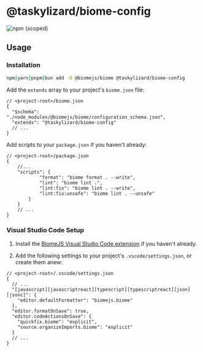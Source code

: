 # @taskylizard/biome-config

![npm (scoped)](https://img.shields.io/npm/v/%40taskylizard/biome-config?logo=npm&logoColor=%23c0caf5%20&label=%20&labelColor=%2316181d&color=%23f7768e&link=https%3A%2F%2Fnpmjs.com%2Fpackage%2F%40taskylizard%2Fbiome-config)

## Usage

### Installation

```bash
npm|yarn|pnpm|bun add -D @biomejs/biome @taskylizard/biome-config
```

Add the `extends` array to your project's `biome.json` file:

```jsonc
// <project-root>/biome.json
{
  "$schema": "./node_modules/@biomejs/biome/configuration_schema.json",
  "extends": "@taskylizard/biome-config"
  // ...
}
```

Add scripts to your `package.json` if you haven't already:

```jsonc
// <project-root>/package.json
{
    //...
    "scripts": {
            "format": "biome format . --write",
            "lint": "biome lint .",
            "lint:fix": "biome lint . --write",
            "lint:fix:unsafe": "biome lint . --unsafe"
        }
    }
    // ...
}
```

### Visual Studio Code Setup

1. Install the
   [BiomeJS Visual Studio Code extension](https://marketplace.visualstudio.com/items?itemName=biomejs.biome)
   if you haven't already.

2. Add the following settings to your project's `.vscode/settings.json`, or
   create them anew:

```jsonc
// <project-root>/.vscode/settings.json
{
  // ...
  "[javascript][javascriptreact][typescript][typescriptreact][json][jsonc]": {
    "editor.defaultFormatter": "biomejs.biome"
  },
  "editor.formatOnSave": true,
  "editor.codeActionsOnSave": {
    "quickfix.biome": "explicit",
    "source.organizeImports.biome": "explicit"
  }
  // ...
}
```
